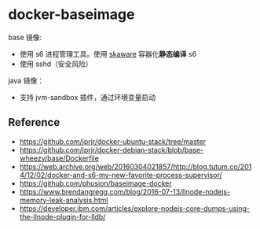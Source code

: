 # docker-baseimage

base 镜像:
- 使用 s6 进程管理工具。使用 [skaware](https://github.com/just-containers/skaware) 容器化**静态编译** s6
- 使用 sshd（安全风险）

java 镜像：
- 支持 jvm-sandbox 插件，通过环境变量启动

## Reference
- https://github.com/jprjr/docker-ubuntu-stack/tree/master
- https://github.com/jprjr/docker-debian-stack/blob/base-wheezy/base/Dockerfile
- https://web.archive.org/web/20160304021857/http://blog.tutum.co/2014/12/02/docker-and-s6-my-new-favorite-process-supervisor/
- https://github.com/phusion/baseimage-docker
- https://www.brendangregg.com/blog/2016-07-13/llnode-nodejs-memory-leak-analysis.html
- https://developer.ibm.com/articles/explore-nodejs-core-dumps-using-the-llnode-plugin-for-lldb/
